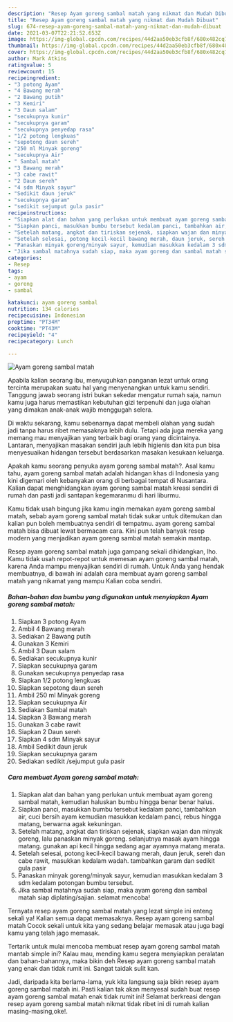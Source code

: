 ```yaml
---
description: "Resep Ayam goreng sambal matah yang nikmat dan Mudah Dibuat"
title: "Resep Ayam goreng sambal matah yang nikmat dan Mudah Dibuat"
slug: 674-resep-ayam-goreng-sambal-matah-yang-nikmat-dan-mudah-dibuat
date: 2021-03-07T22:21:52.653Z
image: https://img-global.cpcdn.com/recipes/44d2aa50eb3cfb8f/680x482cq70/ayam-goreng-sambal-matah-foto-resep-utama.jpg
thumbnail: https://img-global.cpcdn.com/recipes/44d2aa50eb3cfb8f/680x482cq70/ayam-goreng-sambal-matah-foto-resep-utama.jpg
cover: https://img-global.cpcdn.com/recipes/44d2aa50eb3cfb8f/680x482cq70/ayam-goreng-sambal-matah-foto-resep-utama.jpg
author: Mark Atkins
ratingvalue: 5
reviewcount: 15
recipeingredient:
- "3 potong Ayam"
- "4 Bawang merah"
- "2 Bawang putih"
- "3 Kemiri"
- "3 Daun salam"
- "secukupnya kunir"
- "secukupnya garam"
- "secukupnya penyedap rasa"
- "1/2 potong lengkuas"
- "sepotong daun sereh"
- "250 ml Minyak goreng"
- "secukupnya Air"
- " Sambal matah"
- "3 Bawang merah"
- "3 cabe rawit"
- "2 Daun sereh"
- "4 sdm Minyak sayur"
- "Sedikit daun jeruk"
- "secukupnya garam"
- "sedikit sejumput gula pasir"
recipeinstructions:
- "Siapkan alat dan bahan yang perlukan untuk membuat ayam goreng sambal matah, kemudian haluskan bumbu hingga benar benar halus."
- "Siapkan panci, masukkan bumbu tersebut kedalam panci, tambahkan air, cuci bersih ayam kemudian masukkan kedalam panci, rebus hingga matang, berwarna agak kekuningan."
- "Setelah matang, angkat dan tiriskan sejenak, siapkan wajan dan minyak goreng, lalu panaskan minyak goreng. selanjutnya masak ayam hingga matang. gunakan api kecil hingga sedang agar ayamnya matang merata."
- "Setelah selesai, potong kecil-kecil bawang merah, daun jeruk, sereh dan cabe rawit, masukkan kedalam wadah. tambahkan garam dan sedikit gula pasir"
- "Panaskan minyak goreng/minyak sayur, kemudian masukkan kedalam 3 sdm kedalam potongan bumbu tersebut."
- "Jika sambal matahnya sudah siap, maka ayam goreng dan sambal matah siap diplating/sajian. selamat mencoba!"
categories:
- Resep
tags:
- ayam
- goreng
- sambal

katakunci: ayam goreng sambal 
nutrition: 134 calories
recipecuisine: Indonesian
preptime: "PT34M"
cooktime: "PT43M"
recipeyield: "4"
recipecategory: Lunch

---
```



![Ayam goreng sambal matah](https://img-global.cpcdn.com/recipes/44d2aa50eb3cfb8f/680x482cq70/ayam-goreng-sambal-matah-foto-resep-utama.jpg)

Apabila kalian seorang ibu, menyuguhkan panganan lezat untuk orang tercinta merupakan suatu hal yang menyenangkan untuk kamu sendiri. Tanggung jawab seorang istri bukan sekedar mengatur rumah saja, namun kamu juga harus memastikan kebutuhan gizi terpenuhi dan juga olahan yang dimakan anak-anak wajib menggugah selera.

Di waktu  sekarang, kamu sebenarnya dapat membeli olahan yang sudah jadi tanpa harus ribet memasaknya lebih dulu. Tetapi ada juga mereka yang memang mau menyajikan yang terbaik bagi orang yang dicintainya. Lantaran, menyajikan masakan sendiri jauh lebih higienis dan kita pun bisa menyesuaikan hidangan tersebut berdasarkan masakan kesukaan keluarga. 



Apakah kamu seorang penyuka ayam goreng sambal matah?. Asal kamu tahu, ayam goreng sambal matah adalah hidangan khas di Indonesia yang kini digemari oleh kebanyakan orang di berbagai tempat di Nusantara. Kalian dapat menghidangkan ayam goreng sambal matah kreasi sendiri di rumah dan pasti jadi santapan kegemaranmu di hari liburmu.

Kamu tidak usah bingung jika kamu ingin memakan ayam goreng sambal matah, sebab ayam goreng sambal matah tidak sukar untuk ditemukan dan kalian pun boleh membuatnya sendiri di tempatmu. ayam goreng sambal matah bisa dibuat lewat bermacam cara. Kini pun telah banyak resep modern yang menjadikan ayam goreng sambal matah semakin mantap.

Resep ayam goreng sambal matah juga gampang sekali dihidangkan, lho. Kamu tidak usah repot-repot untuk memesan ayam goreng sambal matah, karena Anda mampu menyajikan sendiri di rumah. Untuk Anda yang hendak membuatnya, di bawah ini adalah cara membuat ayam goreng sambal matah yang nikamat yang mampu Kalian coba sendiri.

<!--inarticleads1-->

##### Bahan-bahan dan bumbu yang digunakan untuk menyiapkan Ayam goreng sambal matah:

1. Siapkan 3 potong Ayam
1. Ambil 4 Bawang merah
1. Sediakan 2 Bawang putih
1. Gunakan 3 Kemiri
1. Ambil 3 Daun salam
1. Sediakan secukupnya kunir
1. Siapkan secukupnya garam
1. Gunakan secukupnya penyedap rasa
1. Siapkan 1/2 potong lengkuas
1. Siapkan sepotong daun sereh
1. Ambil 250 ml Minyak goreng
1. Siapkan secukupnya Air
1. Sediakan  Sambal matah
1. Siapkan 3 Bawang merah
1. Gunakan 3 cabe rawit
1. Siapkan 2 Daun sereh
1. Siapkan 4 sdm Minyak sayur
1. Ambil Sedikit daun jeruk
1. Siapkan secukupnya garam
1. Sediakan sedikit /sejumput gula pasir




<!--inarticleads2-->

##### Cara membuat Ayam goreng sambal matah:

1. Siapkan alat dan bahan yang perlukan untuk membuat ayam goreng sambal matah, kemudian haluskan bumbu hingga benar benar halus.
1. Siapkan panci, masukkan bumbu tersebut kedalam panci, tambahkan air, cuci bersih ayam kemudian masukkan kedalam panci, rebus hingga matang, berwarna agak kekuningan.
1. Setelah matang, angkat dan tiriskan sejenak, siapkan wajan dan minyak goreng, lalu panaskan minyak goreng. selanjutnya masak ayam hingga matang. gunakan api kecil hingga sedang agar ayamnya matang merata.
1. Setelah selesai, potong kecil-kecil bawang merah, daun jeruk, sereh dan cabe rawit, masukkan kedalam wadah. tambahkan garam dan sedikit gula pasir
1. Panaskan minyak goreng/minyak sayur, kemudian masukkan kedalam 3 sdm kedalam potongan bumbu tersebut.
1. Jika sambal matahnya sudah siap, maka ayam goreng dan sambal matah siap diplating/sajian. selamat mencoba!




Ternyata resep ayam goreng sambal matah yang lezat simple ini enteng sekali ya! Kalian semua dapat memasaknya. Resep ayam goreng sambal matah Cocok sekali untuk kita yang sedang belajar memasak atau juga bagi kamu yang telah jago memasak.

Tertarik untuk mulai mencoba membuat resep ayam goreng sambal matah mantab simple ini? Kalau mau, mending kamu segera menyiapkan peralatan dan bahan-bahannya, maka bikin deh Resep ayam goreng sambal matah yang enak dan tidak rumit ini. Sangat taidak sulit kan. 

Jadi, daripada kita berlama-lama, yuk kita langsung saja bikin resep ayam goreng sambal matah ini. Pasti kalian tak akan menyesal sudah buat resep ayam goreng sambal matah enak tidak rumit ini! Selamat berkreasi dengan resep ayam goreng sambal matah nikmat tidak ribet ini di rumah kalian masing-masing,oke!.

